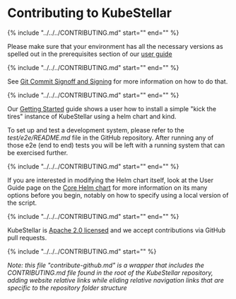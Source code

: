 # Contributing to KubeStellar

{%
    include "../../../CONTRIBUTING.md"
    start="<!--guidelines-start-->"
    end="<!--end-first-include-->"
%}

Please make sure that your environment has all the necessary versions as spelled out in the prerequisites section of our [user guide](../direct/pre-reqs.md)

{%
    include "../../../CONTRIBUTING.md"
    start="<!--start-second-include-->"
    end="<!--end-second-include-->"
%}

See [Git Commit Signoff and Signing](../direct/pr-signoff.md) for more information on how to do that.


{%
    include "../../../CONTRIBUTING.md"
    start="<!--start-third-include-->"
    end="<!--end-third-include-->"
%}

Our [Getting Started](../direct/get-started.md) guide shows a user how to install a simple "kick the tires" instance of KubeStellar using a helm chart and kind.

To set up and test a development system, please refer to the _test/e2e/README.md_ file in the GitHub repository.
After running any of those e2e (end to end) tests you will be left with a running system that can be exercised further.

{%
    include "../../../CONTRIBUTING.md"
    start="<!--start-fourth-include-->"
    end="<!--end-fourth-include-->"
%}

If you are interested in modifying the Helm chart itself, look at the User Guide page on the [Core Helm chart](../direct/core-chart.md) for more information on its many options before you begin, notably on how to specify using a local version of the script.

{%
    include "../../../CONTRIBUTING.md"
    start="<!--start-fifth-include-->"
    end="<!--end-fifth-include-->"
%}

KubeStellar is [Apache 2.0 licensed](./license-inc.md) and we accept contributions via GitHub pull requests.

{%
    include "../../../CONTRIBUTING.md"
    start="<!--start-sixth-include-->"
%}

_Note: this file "contribute-github.md" is a wrapper that includes the CONTRIBUTING.md file found in the root of the KubeStellar repository, adding website relative links while eliding relative navigation links that are specific to the repository folder structure_